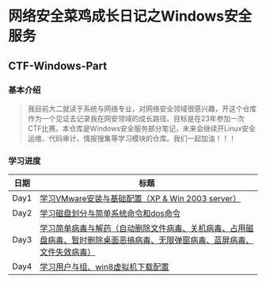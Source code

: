 # 网络安全菜鸡成长日记之Windows安全服务
## CTF-Windows-Part
### 基本介绍
> 我目前大二就读于系统与网络专业，对网络安全领域很感兴趣，开这个仓库作为一个见证去记录我在网安领域的成长路径。目标是在23年参加一次CTF比赛。本仓库是Windows安全服务部分笔记，未来会继续开Linux安全运维、代码审计、情报搜集等学习模块的仓库。我们一起加油！！！

### 学习进度
| 日期       | 标题                                                                            |
| ---------- | ------------------------------------------------------------------------------- |
| Day1       | [学习VMware安装与基础配置（XP & Win 2003 server）](https://github.com/AlphaXiao/CTF-Windows-Security/blob/main/Days/Day%201.md)                            |
| Day2       | [学习磁盘划分与简单系统命令和dos命令](https://github.com/AlphaXiao/CTF-Windows-Security/blob/main/Days/Day%202.md)                            |
| Day3       | [学习简单病毒与解药（自动删除文件病毒、关机病毒、占用磁盘病毒、暂时删除桌面恶搞病毒、无限弹窗病毒、蓝屏病毒、文件失效病毒）](https://github.com/AlphaXiao/CTF-Windows-Part/blob/main/weeks/Day%201.md)                            |
| Day4       | [学习用户与组、win8虚拟机下载配置](./weeks/week1.md)                            |
